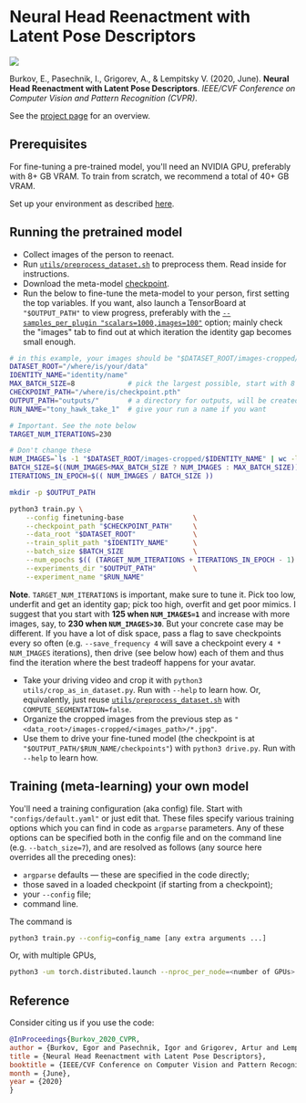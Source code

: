 # Neural Head Reenactment with Latent Pose Descriptors

![](https://user-images.githubusercontent.com/9570420/94962966-0a8bb900-0500-11eb-90ee-3315368019b8.png)

Burkov, E., Pasechnik, I., Grigorev, A., & Lempitsky V. (2020, June). **Neural Head Reenactment with Latent Pose Descriptors**. *IEEE/CVF Conference on Computer Vision and Pattern Recognition (CVPR)*.

See the [project page](https://saic-violet.github.io/latent-pose-reenactment/) for an overview.

## Prerequisites

For fine-tuning a pre-trained model, you'll need an NVIDIA GPU, preferably with 8+ GB VRAM. To train from scratch, we recommend a total of 40+ GB VRAM.

Set up your environment as described [here](INSTALL.md).

## Running the pretrained model

* Collect images of the person to reenact.
* Run [`utils/preprocess_dataset.sh`](utils/preprocess_dataset.sh) to preprocess them. Read inside for instructions.
* Download the meta-model [checkpoint](https://drive.google.com/file/d/1QIVDRgtc_Fkaz9M4kewLU-TAFwJm7fvT/view?usp=sharing).
* Run the below to fine-tune the meta-model to your person, first setting the top variables. If you want, also launch a TensorBoard at `"$OUTPUT_PATH"` to view progress, preferably with the [`--samples_per_plugin "scalars=1000,images=100"`](https://stackoverflow.com/questions/57669234/how-to-display-more-than-10-images-in-tensorboard) option; mainly check the "images" tab to find out at which iteration the identity gap becomes small enough.

```bash
# in this example, your images should be "$DATASET_ROOT/images-cropped/$IDENTITY_NAME/*.jpg"
DATASET_ROOT="/where/is/your/data"
IDENTITY_NAME="identity/name"
MAX_BATCH_SIZE=8             # pick the largest possible, start with 8 and decrease until it fits in VRAM
CHECKPOINT_PATH="/where/is/checkpoint.pth"
OUTPUT_PATH="outputs/"       # a directory for outputs, will be created
RUN_NAME="tony_hawk_take_1"  # give your run a name if you want

# Important. See the note below
TARGET_NUM_ITERATIONS=230

# Don't change these
NUM_IMAGES=`ls -1 "$DATASET_ROOT/images-cropped/$IDENTITY_NAME" | wc -l`
BATCH_SIZE=$((NUM_IMAGES<MAX_BATCH_SIZE ? NUM_IMAGES : MAX_BATCH_SIZE))
ITERATIONS_IN_EPOCH=$(( NUM_IMAGES / BATCH_SIZE ))

mkdir -p $OUTPUT_PATH

python3 train.py \
    --config finetuning-base                 \
    --checkpoint_path "$CHECKPOINT_PATH"     \
    --data_root "$DATASET_ROOT"              \
    --train_split_path "$IDENTITY_NAME"      \
    --batch_size $BATCH_SIZE                 \
    --num_epochs $(( (TARGET_NUM_ITERATIONS + ITERATIONS_IN_EPOCH - 1) / ITERATIONS_IN_EPOCH )) \
    --experiments_dir "$OUTPUT_PATH"         \
    --experiment_name "$RUN_NAME"
```

**Note**. `TARGET_NUM_ITERATIONS` is important, make sure to tune it. Pick too low, underfit and get an identity gap; pick too high, overfit and get poor mimics. I suggest that you start with **125 when `NUM_IMAGES=1`** and increase with more images, say, to **230 when `NUM_IMAGES>30`**. But your concrete case may be different. If you have a lot of disk space, pass a flag to save checkpoints every so often (e.g. `--save_frequency 4` will save a checkpoint every `4 * NUM_IMAGES` iterations), then drive (see below how) each of them and thus find the iteration where the best tradeoff happens for your avatar.

* Take your driving video and crop it with `python3 utils/crop_as_in_dataset.py`. Run with `--help` to learn how. Or, equivalently, just reuse [`utils/preprocess_dataset.sh`](utils/preprocess_dataset.sh) with `COMPUTE_SEGMENTATION=false`.
* Organize the cropped images from the previous step as `"<data_root>/images-cropped/<images_path>/*.jpg"`.
* Use them to drive your fine-tuned model (the checkpoint is at `"$OUTPUT_PATH/$RUN_NAME/checkpoints"`) with `python3 drive.py`. Run with `--help` to learn how.

## Training (meta-learning) your own model

You'll need a training configuration (aka config) file. Start with `"configs/default.yaml"` or just edit that. These files specify various training options which you can find in code as `argparse` parameters. Any of these options can be specified both in the config file and on the command line (e.g. `--batch_size=7`), and are resolved as follows (any source here overrides all the preceding ones):

* `argparse` defaults — these are specified in the code directly;
* those saved in a loaded checkpoint (if starting from a checkpoint);
* your `--config` file;
* command line.

The command is

```bash
python3 train.py --config=config_name [any extra arguments ...]
```

Or, with multiple GPUs,

```bash
python3 -um torch.distributed.launch --nproc_per_node=<number of GPUs> train.py --config=config_name [any extra arguments ...]
```

## Reference

Consider citing us if you use the code:

```bibtex
@InProceedings{Burkov_2020_CVPR,
author = {Burkov, Egor and Pasechnik, Igor and Grigorev, Artur and Lempitsky, Victor},
title = {Neural Head Reenactment with Latent Pose Descriptors},
booktitle = {IEEE/CVF Conference on Computer Vision and Pattern Recognition (CVPR)},
month = {June},
year = {2020}
}
```

